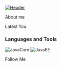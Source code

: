 [![Header](https://github.com/hikarin8/hikarin8/blob/main/accets/208440%20(1).gif)](https://vk.com/hikarin.none)

About me

Latest You

### Languages and Tools
![JavaCore](https://img.shields.io/badge/-JavaCore-000000?style=for-the-badge&logo=Java&logoColor=FF0000)
![JavaEE](https://img.shields.io/badge/-JavaCore-000000?style=for-the-badge&logo=Java&logoColor=FF0000)


Follow Me